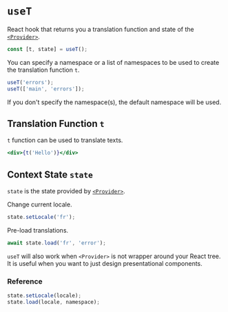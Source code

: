 # `useT`

React hook that returns you a translation function and state of the [`<Provider>`](./Provider.md).

```js
const [t, state] = useT();
```

You can specify a namespace or a list of namespaces to be used to create the translation function `t`.

```js
useT('errors');
useT(['main', 'errors']);
```

If you don't specify the namespace(s), the default namespace will be used.


## Translation Function `t`

`t` function can be used to translate texts.

```jsx
<div>{t('Hello')}</div>
```


## Context State `state`

`state` is the state provided by [`<Provider>`](./Provider.md).

Change current locale.

```js
state.setLocale('fr');
```

Pre-load translations.

```js
await state.load('fr', 'error');
```

`useT` will also work when `<Provider>` is not wrapper around your React tree. It is useful
when you want to just design presentational components.


### Reference

```js
state.setLocale(locale);
state.load(locale, namespace);
```
